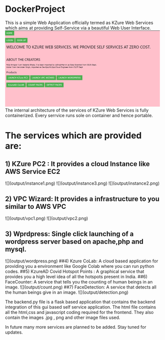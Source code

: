 # DockerProject
This is a simple Web Application officially termed as KZure Web Services which aims at providing Self-Service via a beautiful Web User Interface.
![](output/home.png)
The internal architecture of the services of KZure Web Services is fully containerized. Every serrvice runs sole on container and hence portable.
<h1>The services which are provided are:</h1>
<h2>1) KZure PC2 : It provides a cloud Instance like AWS Service EC2</h2>
![](output/instance1.png)
  ![](output/instance3.png)
  ![](output/instance2.png)
  <h2>2) VPC Wizard: It provides a infrastructure to you similar to AWS VPC</h2>
  ![](output/vpc1.png)
  ![](output/vpc2.png)
  <h2>3) Wprdpress: Single click launching of a wordpress server based on apache,php and mysql.</h2>
  ![](output/wordpress.png)
  ##4) Kzure CoLab: A cloud based application for providing you a environment like Google Colab where you can run python codes.
  ##5) KzureAD Covid Hotspot Points : A graphical service that provides you a high level idea of all the hotspots present in India.
  ##6) FaceCounter: A service that tells you the counting of human beings in an image.
  ![](output/count.png)
  ##7) FaceDetection: A service that detects all the human beings give in an image.
  ![](output/detection.png)
 

 The backend.py file is a flask based application that contains the backend integration of this gui based self service application. 
 The html file contains all the html,css and javascript coding required for the frontend. They also contain the images .jpg , png and other image files used.

 In future many more services are planned to be added. Stay tuned for updates.



